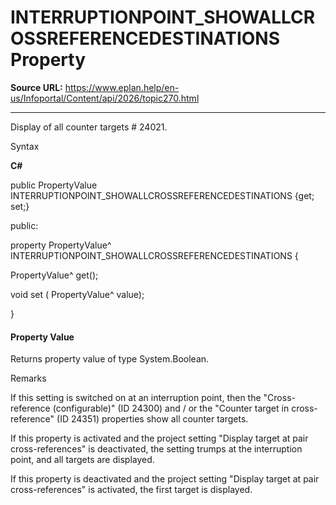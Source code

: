 # INTERRUPTIONPOINT_SHOWALLCROSSREFERENCEDESTINATIONS Property

**Source URL:** https://www.eplan.help/en-us/Infoportal/Content/api/2026/topic270.html

---

Display of all counter targets # 24021.

Syntax

**C#**



public PropertyValue INTERRUPTIONPOINT_SHOWALLCROSSREFERENCEDESTINATIONS {get; set;}

public:

property PropertyValue^ INTERRUPTIONPOINT_SHOWALLCROSSREFERENCEDESTINATIONS {

   PropertyValue^ get();

   void set (    PropertyValue^ value);

}


#### Property Value

Returns property value of type System.Boolean.

Remarks

If this setting is switched on at an interruption point, then the "Cross-reference (configurable)" (ID 24300) and / or the "Counter target in cross-reference" (ID 24351) properties show all counter targets.

If this property is activated and the project setting "Display target at pair cross-references" is deactivated, the setting trumps at the interruption point, and all targets are displayed.

If this property is deactivated and the project setting "Display target at pair cross-references" is activated, the first target is displayed.
